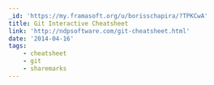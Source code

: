 ```yaml
---
_id: 'https://my.framasoft.org/u/borisschapira/?TPKCwA'
title: Git Interactive Cheatsheet
link: 'http://ndpsoftware.com/git-cheatsheet.html'
date: '2014-04-16'
tags:
    - cheatsheet
    - git
    - sharemarks
---
```


<div class="markdown"><p></p></div>
